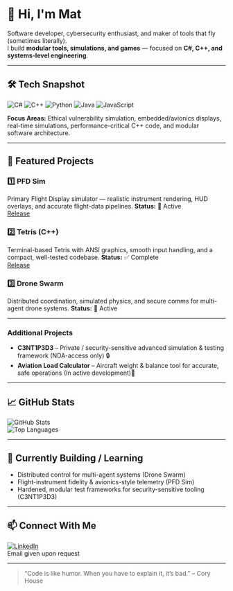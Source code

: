 # 👋 Hi, I'm Mat

Software developer, cybersecurity enthusiast, and maker of tools that fly (sometimes literally).  
I build **modular tools, simulations, and games** — focused on **C#, C++, and systems-level engineering**.  

---

## 🛠️ Tech Snapshot
![C#](https://img.shields.io/badge/C%23-239120?style=for-the-badge&logo=c-sharp&logoColor=white)
![C++](https://img.shields.io/badge/C++-00599C?style=for-the-badge&logo=c%2B%2B&logoColor=white)
![Python](https://img.shields.io/badge/Python-3776AB?style=for-the-badge&logo=python&logoColor=white)
![Java](https://img.shields.io/badge/Java-007396?style=for-the-badge&logo=java&logoColor=white)
![JavaScript](https://img.shields.io/badge/JavaScript-F7DF1E?style=for-the-badge&logo=javascript&logoColor=black)

**Focus Areas:** Ethical vulnerability simulation, embedded/avionics displays, real-time simulations, performance-critical C++ code, and modular software architecture.

---

## 🚀 Featured Projects

### **1️⃣ PFD Sim**  
Primary Flight Display simulator — realistic instrument rendering, HUD overlays, and accurate flight-data pipelines.
**Status:** 🔧 Active  
[Release](https://github.com/n0m4official/Primary-Flight-Display-Simulation/releases/tag/v1.2.0)

### **2️⃣ Tetris (C++)**  
Terminal-based Tetris with ANSI graphics, smooth input handling, and a compact, well-tested codebase.
**Status:** ✅ Complete  
[Release](https://github.com/n0m4official/CPP-Tetris/releases/tag/v1.1.0)

### **3️⃣ Drone Swarm**  
Distributed coordination, simulated physics, and secure comms for multi-agent drone systems. 
**Status:** 🔧 Active  

---

### Additional Projects

- **C3NT1P3D3** – Private / security-sensitive advanced simulation & testing framework (NDA-access only) 🔒  
- **Aviation Load Calculator** – Aircraft weight & balance tool for accurate, safe operations (In active development)🔧

---

## 📈 GitHub Stats

![GitHub Stats](https://github-readme-stats.vercel.app/api?username=n0m4official&show_icons=true&theme=radical)  
![Top Languages](https://github-readme-stats.vercel.app/api/top-langs/?username=n0m4official&layout=compact&theme=radical)

---

## 🌱 Currently Building / Learning
- Distributed control for multi-agent systems (Drone Swarm)  
- Flight-instrument fidelity & avionics-style telemetry (PFD Sim)  
- Hardened, modular test frameworks for security-sensitive tooling (C3NT1P3D3)

---

## 📫 Connect With Me
[![LinkedIn](https://img.shields.io/badge/LinkedIn-Mat-blue?style=for-the-badge&logo=linkedin&logoColor=white)](https://www.linkedin.com/in/mat-dixon-425673257/?trk=opento_sprofile_topcard)      
Email given upon request

---

> “Code is like humor. When you have to explain it, it’s bad.” – Cory House
